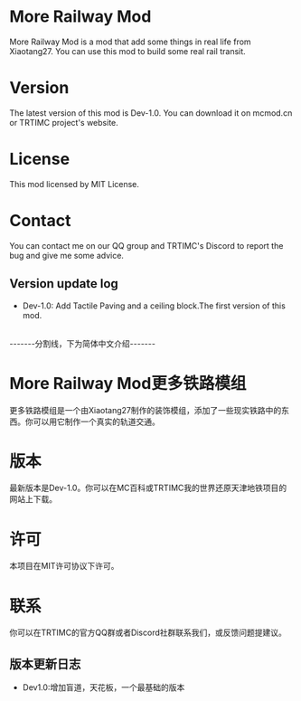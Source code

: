 # More Railway Mod
More Railway Mod is a mod  that add some things in real life from Xiaotang27. You can use this mod to build some real rail transit.
# Version
The latest version of this mod is Dev-1.0. You can download it on mcmod.cn or TRTIMC project's website.
# License
This mod licensed by MIT License.
# Contact
You can contact me on our QQ group and TRTIMC's Discord to report the bug and give me some advice.

## Version update log
- Dev-1.0: Add Tactile Paving and a ceiling block.The first version of this mod.


</br>
-------分割线，下为简体中文介绍-------
</br>

# More Railway Mod更多铁路模组
更多铁路模组是一个由Xiaotang27制作的装饰模组，添加了一些现实铁路中的东西。你可以用它制作一个真实的轨道交通。
# 版本
最新版本是Dev-1.0。你可以在MC百科或TRTIMC我的世界还原天津地铁项目的网站上下载。
# 许可
本项目在MIT许可协议下许可。
# 联系
你可以在TRTIMC的官方QQ群或者Discord社群联系我们，或反馈问题提建议。
## 版本更新日志
- Dev1.0:增加盲道，天花板，一个最基础的版本